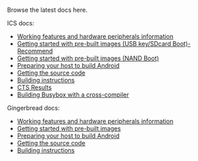 Browse the latest docs here.

ICS docs:

  * [Working features and hardware peripherals information](http://code.google.com/p/floid/wiki/WorkingFeatures_ICS)
  * [Getting started with pre-built images (USB key/SDcard Boot)-Recommend](http://code.google.com/p/floid/wiki/GettingStartedWithPrebuiltImages)
  * [Getting started with pre-built images (NAND Boot)](http://code.google.com/p/floid/wiki/GettingStartedWithPrebuiltImages2)
  * [Preparing your host to build Android](http://code.google.com/p/floid/wiki/PreparingHostEnvironment)
  * [Getting the source code](http://code.google.com/p/floid/wiki/GettingTheSourceCode_ICS)
  * [Building instructions](http://code.google.com/p/floid/wiki/BuildingInstructions_ICS)
  * [CTS Results](http://code.google.com/p/floid/wiki/CTSResults_ICS)
  * [Building Busybox with a cross-compiler](http://code.google.com/p/floid/wiki/BuildBusybox)


Gingerbread docs:

  * [Working features and hardware peripherals information](http://code.google.com/p/floid/wiki/WorkingFeatures)
  * [Getting started with pre-built images](http://code.google.com/p/floid/wiki/GettingStartedWithPrebuiltImages)
  * [Preparing your host to build Android](http://code.google.com/p/floid/wiki/PreparingHostEnvironment)
  * [Getting the source code](http://code.google.com/p/floid/wiki/GettingTheSourceCode)
  * [Building instructions](http://code.google.com/p/floid/wiki/BuildingInstructions)